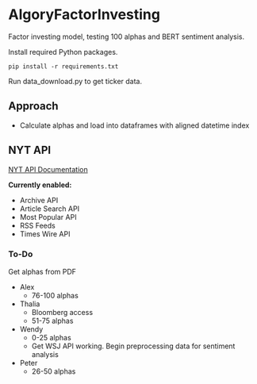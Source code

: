 # AlgoryFactorInvesting

Factor investing model, testing 100 alphas and BERT sentiment analysis.

Install required Python packages.

```
pip install -r requirements.txt
```

Run data_download.py to get ticker data.

## Approach

- Calculate alphas and load into dataframes with aligned datetime index

## NYT API

[NYT API Documentation](https://developer.nytimes.com/apis)

**Currently enabled:**

- Archive API
- Article Search API
- Most Popular API
- RSS Feeds
- Times Wire API

### To-Do

Get alphas from PDF

- Alex
  - 76-100 alphas
- Thalia
  - Bloomberg access
  - 51-75 alphas
- Wendy
  - 0-25 alphas
  - Get WSJ API working. Begin preprocessing data for sentiment analysis
- Peter
  - 26-50 alphas

<!--
### Reset .gitignore if it doesn't work

```
git rm -rf --cached .
git add .
```
-->
